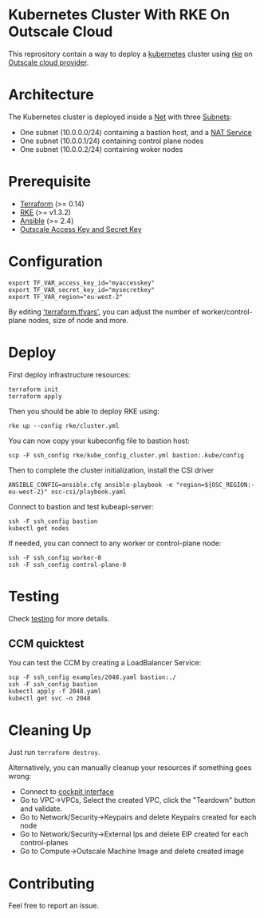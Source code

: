 # Kubernetes Cluster With RKE On Outscale Cloud

This reprository contain a way to deploy a [kubernetes](https://kubernetes.io/) cluster using [rke](https://rancher.com/docs/rke/) on [Outscale cloud provider](https://outscale.com/).

# Architecture

The Kubernetes cluster is deployed inside a [Net](https://wiki.outscale.net/display/EN/About+VPCs) with three [Subnets](https://wiki.outscale.net/display/EN/Getting+Information+About+Your+Subnets):
- One subnet (10.0.0.0/24) containing a bastion host, and a [NAT Service](https://wiki.outscale.net/display/EN/About+NAT+Gateways)
- One subnet (10.0.0.1/24) containing control plane nodes
- One subnet (10.0.0.2/24) containing woker nodes

# Prerequisite

- [Terraform](https://www.terraform.io/downloads) (>= 0.14)
- [RKE](https://rancher.com/docs/rke/latest/en/installation/) (>= v1.3.2)
- [Ansible](https://docs.ansible.com/ansible/latest/installation_guide/index.html) (>= 2.4)
- [Outscale Access Key and Secret Key](https://wiki.outscale.net/display/EN/Creating+an+Access+Key)

# Configuration

```
export TF_VAR_access_key_id="myaccesskey"
export TF_VAR_secret_key_id="mysecretkey"
export TF_VAR_region="eu-west-2"
```


By editing ['terraform.tfvars'](terraform.tfvars), you can adjust the number of worker/control-plane nodes, size of node and more.

# Deploy

First deploy infrastructure resources:
```
terraform init
terraform apply
```

Then you should be able to deploy RKE using:
```
rke up --config rke/cluster.yml
```

You can now copy your kubeconfig file to bastion host:
```
scp -F ssh_config rke/kube_config_cluster.yml bastion:.kube/config
```

Then to complete the cluster initialization, install the CSI driver
```
ANSIBLE_CONFIG=ansible.cfg ansible-playbook -e "region=${OSC_REGION:-eu-west-2}" osc-csi/playbook.yaml
```

Connect to bastion and test kubeapi-server:
```
ssh -F ssh_config bastion
kubectl get nodes
```

If needed, you can connect to any worker or control-plane node:
```
ssh -F ssh_config worker-0
ssh -F ssh_config control-plane-0
```

# Testing

Check [testing](testing.md) for more details.

## CCM quicktest

You can test the CCM by creating a LoadBalancer Service:
```
scp -F ssh_config examples/2048.yaml bastion:./
ssh -F ssh_config bastion
kubectl apply -f 2048.yaml
kubectl get svc -n 2048
```

# Cleaning Up

Just run `terraform destroy`.

Alternatively, you can manually cleanup your resources if something goes wrong:
- Connect to [cockpit interface](https://cockpit.outscale.com/)
- Go to VPC->VPCs, Select the created VPC, click the "Teardown" button and validate.
- Go to Network/Security->Keypairs and delete Keypairs created for each node
- Go to Network/Security->External Ips and delete EIP created for each control-planes
- Go to Compute->Outscale Machine Image and delete created image

# Contributing

Feel free to report an issue.
